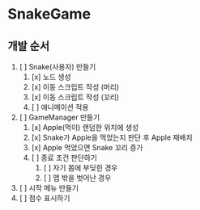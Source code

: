 # SnakeGame
## 개발 순서
1. [ ] Snake(사용자) 만들기
   1. [x] 노드 생성
   2. [x] 이동 스크립트 작성 (머리)
   3. [x] 이동 스크립트 작성 (꼬리)
   4. [ ] 애니메이션 적용
2. [ ] GameManager 만들기
   1. [x] Apple(먹이) 랜덤한 위치에 생성
   2. [x] Snake가 Apple을 먹었는지 판단 후 Apple 재배치
   3. [x] Apple 먹었으면 Snake 꼬리 증가
   4. [ ] 종료 조건 판단하기
      1. [ ] 자기 몸에 부딪힌 경우
      2. [ ] 맵 밖을 벗어난 경우
3. [ ] 시작 메뉴 만들기
4. [ ] 점수 표시하기